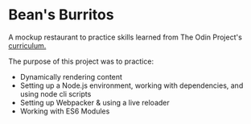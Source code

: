 # Bean's Burritos

A mockup restaurant to practice skills learned from The Odin Project's [curriculum.](https://www.theodinproject.com/courses/javascript/lessons/restaurant-page)

The purpose of this project was to practice:
<ul>
  <li>Dynamically rendering content</li>
  <li>Setting up a Node.js environment, working with dependencies, and using node cli scripts</li>
  <li>Setting up Webpacker & using a live reloader</li>
  <li>Working with ES6 Modules</li>
</ul>
